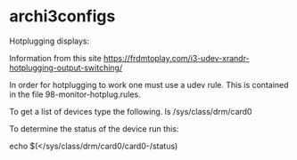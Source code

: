# archi3configs

Hotplugging displays:

Information from this site
https://frdmtoplay.com/i3-udev-xrandr-hotplugging-output-switching/

In order for hotplugging to work one must use a udev rule. This is contained in the file 98-monitor-hotplug.rules.

To get a list of devices type the following.
ls /sys/class/drm/card0

To determine the status of the device run this:

echo $(</sys/class/drm/card0/card0-<device>/status)

